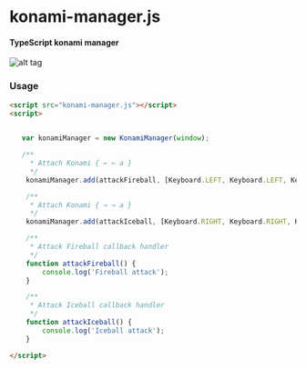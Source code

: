 konami-manager.js
========

#### TypeScript konami manager ####
![alt tag](http://static.gamesradar.com/images/mb/GamesRadar/us/Features/2011/04/Mortal%20Kombat%20Week/Evolution%20of%20Scorpion%20and%20Sub-Zero/MKII/mk2-8--article_image.jpg)
### Usage ###

```html
<script src="konami-manager.js"></script>
<script>

   
   var konamiManager = new KonamiManager(window);

   /**
     * Attach Konami { ← ← a }
     */
    konamiManager.add(attackFireball, [Keyboard.LEFT, Keyboard.LEFT, Keyboard.A]);

    /**
     * Attach Konami { → → a }
     */
    konamiManager.add(attackIceball, [Keyboard.RIGHT, Keyboard.RIGHT, Keyboard.A]);

    /**
     * Attack Fireball callback handler
     */
    function attackFireball() {
        console.log('Fireball attack');
    }

    /**
     * Attack Iceball callback handler
     */
    function attackIceball() {
        console.log('Iceball attack');
    }

</script>
```
